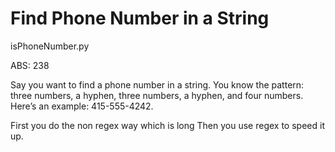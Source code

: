 # Find Phone Number in a String

isPhoneNumber.py

ABS: 238

Say you want to find a phone number in a string. You know the pattern: three numbers, a hyphen, three numbers, a hyphen, and four numbers. Here’s an example: 415-555-4242.

First you do the non regex way which is long
Then you use regex to speed it up.